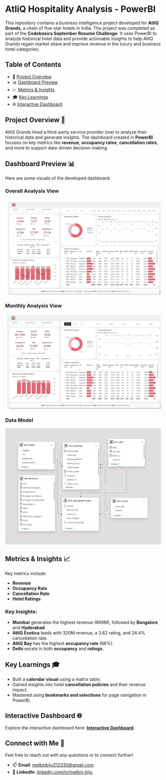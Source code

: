 # AtliQ Hospitality Analysis - PowerBI

This repository contains a business intelligence project developed for **AtliQ Grands**, a chain of five-star hotels in India. The project was completed as part of the **Codebasics September Resume Challenge**. It uses PowerBI to analyze historical hotel data and provide actionable insights to help AtliQ Grands regain market share and improve revenue in the luxury and business hotel categories.

## Table of Contents
- 📝 [Project Overview](#project-overview)
- 📊 [Dashboard Preview](#dashboard-preview)
- 📈 [Metrics & Insights](#metrics--insights)
- 🎓 [Key Learnings](#key-learnings)
- 🌐 [Interactive Dashboard](#interactive-dashboard)

## Project Overview 📝
AtliQ Grands hired a third-party service provider (me) to analyze their historical data and generate insights. The dashboard created in **PowerBI** focuses on key metrics like **revenue**, **occupancy rates**, **cancellation rates**, and more to support data-driven decision-making.

## Dashboard Preview 📊
Here are some visuals of the developed dashboard:

### **Overall Analysis View**
![Overall Analysis View](https://github.com/melbinbiju1/AtliQ-Hospitality-Analysis-PowerBI/blob/main/Resources/overall-view.jpg)

### **Monthly Analysis View**
![Monthly Analysis View](https://github.com/melbinbiju1/AtliQ-Hospitality-Analysis-PowerBI/blob/main/Resources/monthly-view.jpg)

### **Data Model**
![Data Model](https://github.com/melbinbiju1/AtliQ-Hospitality-Analysis-PowerBI/blob/main/Resources/data-model.png)

## Metrics & Insights 📈
Key metrics include:
- **Revenue**
- **Occupancy Rate**
- **Cancellation Rate**
- **Hotel Ratings**

### Key Insights:
- **Mumbai** generates the highest revenue (669M), followed by **Bangalore** and **Hyderabad**.
- **AtliQ Exotica** leads with 320M revenue, a 3.62 rating, and 24.4% cancellation rate.
- **AtliQ Bay** has the highest **occupancy rate** (66%).
- **Delhi** excels in both **occupancy** and **ratings**.

## Key Learnings 🎓
- Built a **calendar visual** using a matrix table.
- Gained insights into hotel **cancellation policies** and their revenue impact.
- Mastered using **bookmarks and selections** for page navigation in PowerBI.

## Interactive Dashboard 🌐
Explore the interactive dashboard here: **[Interactive Dashboard](https://www.novypro.com/project/-codebasics-september-month-resume-challenge)**.

## Connect with Me 💬
Feel free to reach out with any questions or to connect further!

- 📫 **Email**: [melbinbiju212330@gmail.com](mailto:melbinbiju212330@gmail.com)  
- 🔗 **LinkedIn**: [linkedin.com/in/melbin-biju](https://www.linkedin.com/in/melbin-biju/)

